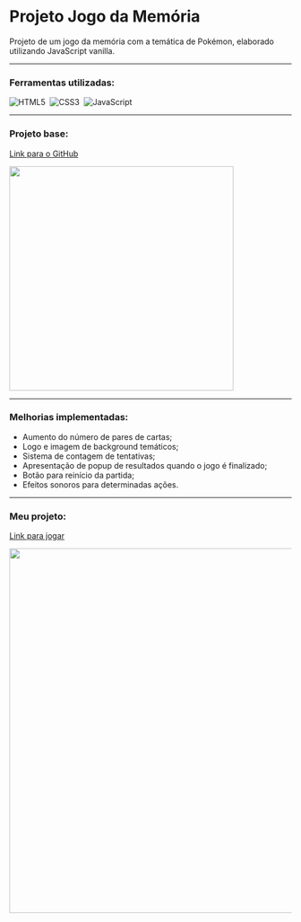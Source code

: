 # Projeto Jogo da Memória
 Projeto de um jogo da memória com a temática de Pokémon, elaborado utilizando JavaScript vanilla.

 ---
 ### Ferramentas utilizadas:

![HTML5](https://img.shields.io/badge/html5-%23E34F26.svg?style=for-the-badge&logo=html5&logoColor=white)&nbsp;
![CSS3](https://img.shields.io/badge/css3-%231572B6.svg?style=for-the-badge&logo=css3&logoColor=white)&nbsp;
![JavaScript](https://img.shields.io/badge/javascript-%23323330.svg?style=for-the-badge&logo=javascript&logoColor=%23F7DF1E)&nbsp;
 
---
### Projeto base:

<a href="https://github.com/SpruceGabriela/jogo-da-memoria-dio">Link para o GitHub</a>

<img width="400" height="400" src="https://user-images.githubusercontent.com/28987245/174675485-6eac908d-20fe-4a6a-b167-f688c00c2944.png">

---
### Melhorias implementadas:

 - Aumento do número de pares de cartas;
 - Logo e imagem de background temáticos;
 - Sistema de contagem de tentativas;
 - Apresentação de popup de resultados quando o jogo é finalizado;
 - Botão para reinício da partida;
 - Efeitos sonoros para determinadas ações.

---
### Meu projeto:

<a href="https://rldcarvalho.github.io/projeto-jogo-da-memoria/index.html">Link para jogar</a>

<img width="600" height="650" src="https://user-images.githubusercontent.com/28987245/174675880-cb61b8c5-d895-4e0f-a5ea-82295e243a3a.gif">
